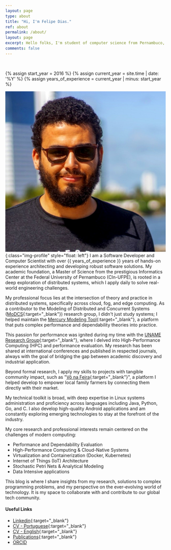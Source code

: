 ```yaml
---
layout: page
type: about
title: "Hi, I'm Felipe Dias."
ref: about
permalink: /about/
layout: page
excerpt: Hello folks, I'm student of computer science from Pernambuco, Brazil. This blog is for documentation about my research journey, programming and related.
comments: false
---
```

<br/>
<!-- <div class="img-profile"> -->



{% assign start_year = 2016 %}
{% assign current_year = site.time | date: '%Y' %}
{% assign years_of_experience = current_year | minus: start_year %}

<!-- </div> -->
![Avatar](/assets/images/avatar.jpg){:class="img-profile" style="float: left"}
I am a Software Developer and Computer Scientist with over {{ years_of_experience }} years of hands-on experience architecting and developing robust software solutions. My academic foundation, a Master of Science from the prestigious Informatics Center at the Federal University of Pernambuco (CIn-UFPE), is rooted in a deep exploration of distributed systems, which I apply daily to solve real-world engineering challenges.

My professional focus lies at the intersection of theory and practice in distributed systems, specifically across cloud, fog, and edge computing. As a contributor to the Modeling of Distributed and Concurrent Systems ([MoDCS](https://www.modcs.org/){:target="_blank"}) research group, I didn't just study systems; I helped maintain the [Mercury Modeling Tool](https://www.modcs.org/?page_id=2392){:target="_blank"}, a platform that puts complex performance and dependability theories into practice.

This passion for performance was ignited during my time with the [UNAME Research Group](http://dgp.cnpq.br/dgp/espelhogrupo/716273){:target="_blank"}, where I delved into High-Performance Computing (HPC) and performance evaluation. My research has been shared at international conferences and published in respected journals, always with the goal of bridging the gap between academic discovery and industrial application.

Beyond formal research, I apply my skills to projects with tangible community impact, such as "[Vô na Feira](http://lmts.uag.ufrpe.br/content/v%C3%B4-na-feira){:target="_blank"}", a platform I helped develop to empower local family farmers by connecting them directly with their market.

My technical toolkit is broad, with deep expertise in Linux systems administration and proficiency across languages including Java, Python, Go, and C. I also develop high-quality Android applications and am constantly exploring emerging technologies to stay at the forefront of the industry.

My core research and professional interests remain centered on the challenges of modern computing:

- Performance and Dependability Evaluation
- High-Performance Computing & Cloud-Native Systems
- Virtualization and Containerization (Docker, Kubernetes)
- Internet of Things (IoT) Architecture
- Stochastic Petri Nets & Analytical Modeling
- Data Intensive applications

This blog is where I share insights from my research, solutions to complex programming problems, and my perspective on the ever-evolving world of technology. It is my space to collaborate with and contribute to our global tech community.

#### Useful Links
- [Linkedin](https://www.linkedin.com/in/fdoliv/){:target="_blank"}
- [CV - Portuguese](http://lattes.cnpq.br/5171703682108065){:target="_blank"}
- [CV - English](http://buscatextual.cnpq.br/buscatextual/visualizacv.do?id=K4338903Z2&idiomaExibicao=2){:target="_blank"}
- [Publications](https://scholar.google.com/citations?user=HQJPq-8AAAAJ&hl=en){:target="_blank"}
- [ORCID](https://orcid.org/0000-0002-0282-6717)

      
